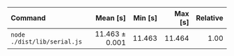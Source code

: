 | Command | Mean [s] | Min [s] | Max [s] | Relative |
|:---|---:|---:|---:|---:|
| `node ./dist/lib/serial.js` | 11.463 ± 0.001 | 11.463 | 11.464 | 1.00 |
